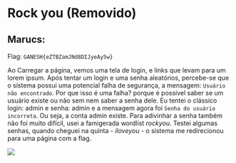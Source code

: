 # Rock you \(Removido\)

## Marucs:

Flag: `GANESH{eZTBZamJNd8DIJyeAy5w}`

Ao Carregar a página, vemos uma tela de login, e links que levam para um lorem ipsum. Após tentar um login e uma senha aleatórios, percebe-se que o sistema possui uma potencial falha de segurança, a mensagem: `Usuário não encontrado`. Por que isso é uma falha? porque é possível saber se um usuário existe ou não sem nem saber a senha dele. Eu tentei o clássico login: admin e senha: admin e a mensagem agora foi `Senha do usuário incorreta`. Ou seja, a conta admin existe. Para adivinhar a senha também não foi muito difícil, usei a famigerada wordlist _rockyou_. Testei algumas senhas, quando cheguei na quinta - _iloveyou_ - o sistema me redirecionou para uma página com a flag. 

![](https://i.imgur.com/eZKQKfU.png)

